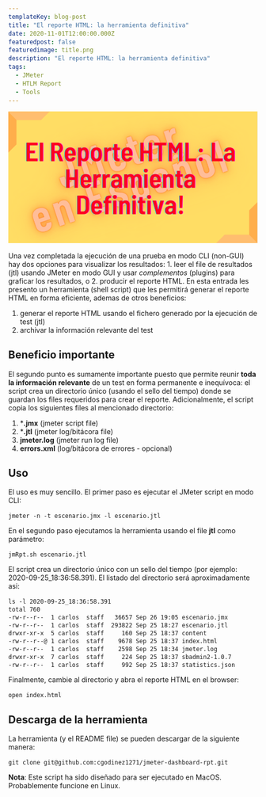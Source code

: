 ```yaml
---
templateKey: blog-post
title: "El reporte HTML: la herramienta definitiva"
date: 2020-11-01T12:00:00.000Z
featuredpost: false
featuredimage: title.png
description: "El reporte HTML: la herramienta definitiva"
tags:
  - JMeter
  - HTLM Report
  - Tools
---
```

![image](title.png)

Una vez completada la ejecución de una prueba en modo CLI (non-GUI) hay dos opciones para visualizar los resultados: 1. leer el file de resultados (jtl) usando JMeter en modo GUI y usar *complementos* (plugins) para graficar los resultados, o 2. producir el reporte HTML. En esta entrada les presento un herramienta (shell script) que les permitirá generar el reporte HTML en forma eficiente, ademas de otros beneficios:

1. generar el reporte HTML usando el fichero generado por la ejecución de test (jtl)
2. archivar la información relevante del test

## Beneficio importante

El segundo punto es sumamente importante puesto que permite reunir **toda la información relevante** de un test en forma permanente e inequívoca: el script crea un directorio único (usando el sello del tiempo) donde se guardan los files requeridos para crear el reporte. Adicionalmente, el script copia los siguientes files al mencionado directorio:

1. ***.jmx** (jmeter script file)
2. ***.jtl** (jmeter log/bitácora file)
3. **jmeter.log** (jmeter run log file)
4. **errors.xml** (log/bitácora de errores - opcional)

## Uso

El uso es muy sencillo. El primer paso es ejecutar el JMeter script en modo CLI:

```
jmeter -n -t escenario.jmx -l escenario.jtl
```

En el segundo paso ejecutamos la herramienta usando el file **jtl** como parámetro:

```
jmRpt.sh escenario.jtl
```

El script crea un directorio único con un sello del tiempo (por ejemplo: 2020-09-25_18:36:58.391). El listado del directorio será aproximadamente asi:

```
ls -l 2020-09-25_18:36:58.391
total 760
-rw-r--r--  1 carlos  staff   36657 Sep 26 19:05 escenario.jmx
-rw-r--r--  1 carlos  staff  293822 Sep 25 18:27 escenario.jtl
drwxr-xr-x  5 carlos  staff     160 Sep 25 18:37 content
-rw-r--r--@ 1 carlos  staff    9678 Sep 25 18:37 index.html
-rw-r--r--  1 carlos  staff    2598 Sep 25 18:34 jmeter.log
drwxr-xr-x  7 carlos  staff     224 Sep 25 18:37 sbadmin2-1.0.7
-rw-r--r--  1 carlos  staff     992 Sep 25 18:37 statistics.json
```

Finalmente, cambie al directorio y abra el reporte HTML en el browser:

```
open index.html
```

## Descarga de la herramienta

La herramienta (y el README file) se pueden descargar de la siguiente manera:

```
git clone git@github.com:cgodinez1271/jmeter-dashboard-rpt.git
```

**Nota**: Este script ha sido diseñado para ser ejecutado en MacOS. Probablemente funcione en Linux.



